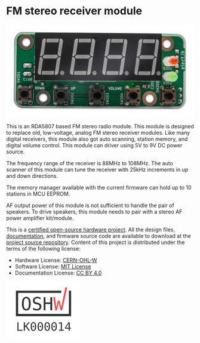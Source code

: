 # FM stereo receiver module
![EL0002 Module](https://raw.githubusercontent.com/dilshan/rda5807-fm-radio-module/refs/heads/main/resources/images/rda5807m-radio-module.jpg)

This is an RDA5807 based FM stereo radio module. This module is designed to replace old, low-voltage, analog FM stereo receiver modules. Like many digital receivers, this module also got auto scanning, station memory, and digital volume control. This module can driver using 5V to 9V DC power source.

The frequency range of the receiver is 88MHz to 108MHz. The auto scanner of this module can tune the receiver with 25kHz increments in up and down directions. 

The memory manager available with the current firmware can hold up to 10 stations in MCU EEPROM. 

AF output power of this module is not sufficient to handle the pair of speakers. To drive speakers, this module needs to pair with a stereo AF power amplifier kit/module.

This is a [certified open-source hardware project](https://certification.oshwa.org/lk000014.html). All the design files, [documentation](https://github.com/dilshan/rda5807-fm-radio-module/wiki), and firmware source code are available to download at the [project source repository](https://github.com/dilshan/rda5807-fm-radio-module/tree/main/firmware). Content of this project is distributed under the terms of the following license:

 - Hardware License: [CERN-OHL-W](https://opensource.org/CERN-OHL-W)
 - Software License: [MIT License](https://github.com/dilshan/rda5807-fm-radio-module/blob/main/LICENSE)
 - Documentation License: [CC BY 4.0](https://creativecommons.org/licenses/by/4.0)
 
 [![LK000014](https://raw.githubusercontent.com/dilshan/rda5807-fm-radio-module/refs/heads/main/resources/oshwa/LK000014.png)](https://certification.oshwa.org/lk000014.html)
